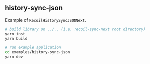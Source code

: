 ## history-sync-json

Example of `RecoilHistorySyncJSONNext`.

```bash
# build library on ../.. (i.e. recoil-sync-next root directory)
yarn inst
yarn build

# run example application
cd examples/history-sync-json
yarn dev
```
